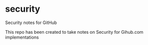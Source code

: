 # security
Security notes for GitHub

This repo has been created to take notes on Security for Gihub.com implementations
